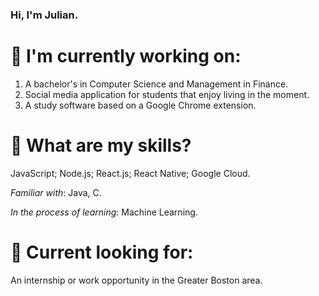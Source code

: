 ### Hi, I'm Julian.

# 🌱 I'm currently working on:
1. A bachelor's in Computer Science and Management in Finance.
2. Social media application for students that enjoy living in the moment.
3. A study software based on a Google Chrome extension.

# 🤔 What are my skills?
JavaScript; Node.js; React.js; React Native; Google Cloud.

_Familiar with_: Java, C.

_In the process of learning_: Machine Learning.

# 🔭 Current looking for:
An internship or work opportunity in the Greater Boston area.

